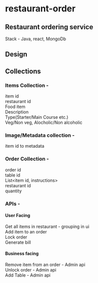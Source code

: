 # restaurant-order
## Restaurant ordering service

Stack - Java, react, MongoDb

## Design

## Collections

### Items Collection -  <br />
  item id <br />
  restaurant id <br />
  Food item <br />
  Description <br />
  Type(Starter/Main Course etc.) <br />
  Veg/Non veg, Alocholic/Non alcoholic <br />

### Image/Metadata collection -  <br />
  item id to metadata <br />

### Order Collection -  <br />
  order id <br />
  table id <br />
  List<item id, instructions> <br />
  restaurant id <br />
  quantity <br />


### APIs - 
  #### User Facing 
  Get all items in restaurant - grouping in ui <br />
  Add item to an order <br />
  Lock order <br />
  Generate bill <br />

  #### Business facing
  Remove item from an order - Admin api <br />
  Unlock order - Admin api <br />
  Add Table - Admin api <br/>
  
  
